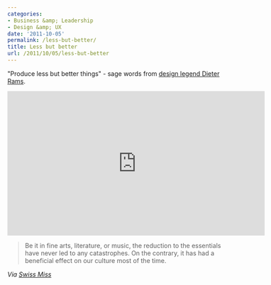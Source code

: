 ```yaml
---
categories:
- Business &amp; Leadership
- Design &amp; UX
date: '2011-10-05'
permalink: /less-but-better/
title: Less but better
url: /2011/10/05/less-but-better
---
```


"Produce less but better things" - sage words from <a href="http://vimeo.com/19125863">design legend Dieter Rams</a>.

<iframe class="alignc" src="https://player.vimeo.com/video/19125863" width="580" height="326" frameborder="0"></iframe>

<blockquote>Be it in fine arts, literature, or music, the reduction to the essentials have never led to any catastrophes. On the contrary, it has had a beneficial effect on our culture most of the time.</blockquote>

<em>Via <a href="http://www.swiss-miss.com/2011/09/cube-dieter-rams.html">Swiss Miss</a></em>